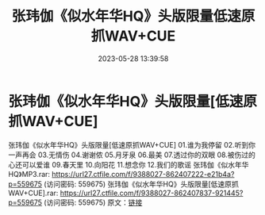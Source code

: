 ﻿---
title: 张玮伽《似水年华HQ》头版限量低速原抓WAV+CUE
date: 2023-05-28 13:39:58
categories: 新碟专辑、稀有等精品
tags: 华语中文
---
# 张玮伽《似水年华HQ》头版限量[低速原抓WAV+CUE]

张玮伽《似水年华HQ》头版限量[低速原抓WAV+CUE]
01.谁为我停留
02.听到你一声再会
03.无情伤
04.谢谢侬
05.月牙泉
06.最美
07.透过你的双眼
08.被伤过的心还可以爱谁
09.春天里
10.向阳花
11.想念你
12.我们的歌谣
张玮伽《似水年华HQ》MP3.rar: https://url27.ctfile.com/f/9388027-862407222-e21b4a?p=559675
(访问密码: 559675)
张玮伽《似水年华HQ》头版限量[低速原抓WAV+CUE].rar: https://url27.ctfile.com/f/9388027-862407837-921445?p=559675
(访问密码: 559675)
原文：[链接](https://blog.sina.com.cn/s/blog_1647c7e760103122u.html)